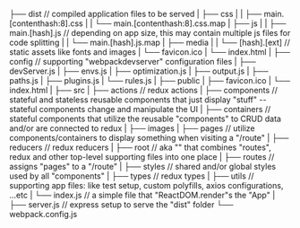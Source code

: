 ├── dist // compiled application files to be served
|   ├── css
|   |   ├── main.[contenthash:8].css
|   |   └── main.[contenthash:8].css.map
|   ├── js
|   |   ├── main.[hash].js // depending on app size, this may contain multiple js files for code splitting
|   |   └── main.[hash].js.map
|   ├── media
|   |   └── [hash].[ext] // static assets like fonts and images
|   └── favicon.ico
|   └── index.html
|
├── config // supporting "webpackdevserver" configuration files
|   ├── devServer.js
|   ├── envs.js
|   ├── optimization.js
|   ├── output.js
|   ├── paths.js
|   ├── plugins.js
|   └── rules.js
|
├── public
|   ├── favicon.ico
|   └── index.html
|
├── src
|   ├── actions // redux actions
|   ├── components // stateful and stateless reusable components that just display "stuff" -- stateful components change and manipulate the UI
|   ├── containers // stateful components that utilize the reusable "components" to CRUD data and/or are connected to redux
|   ├── images
|   ├── pages // utilize components/containers to display something when visiting a "/route"
|   ├── reducers // redux reducers
|   ├── root // aka "<App />" that combines "routes", redux and other top-level supporting files into one place
|   ├── routes // assigns "pages" to a "/route"
|   ├── styles // shared and/or global styles used by all "components"
|   ├── types // redux types
|   ├── utils // supporting app files: like test setup, custom polyfills, axios configurations, ...etc
|   └── index.js // a simple file that "ReactDOM.render"s the "App"
|
├── server.js // express setup to serve the "dist" folder
└── webpack.config.js